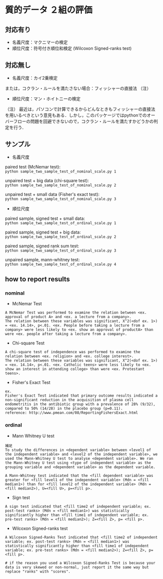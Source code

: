 # 質的データ ２組の評価

## 対応有り

- 名義尺度：マクニマーの検定
- 順位尺度：符号付き順位和検定 (Wilcoxon Signed-ranks test)


## 対応無し

- 名義尺度：カイ2乗検定 

または，コクラン・ルールを満たさない場合：フィッシャーの直接法 （注） 

- 順位尺度：マン・ホイトニーの検定


（注） 最近は，パソコンで計算できるからどんなときもフィッシャーの直接法を用いるべきという意見もある．しかし，このパッケージではpythonでのオーバーフローの問題を回避できないので，コクラン・ルールを満たすかどうかの判定を行う．  

## サンプル

- 名義尺度

paired test (McNemar test):   
```python sample_two_sample_test_of_nominal_scale.py 1```

unpaired test + big data (chi-square test):  
```python sample_two_sample_test_of_nominal_scale.py 2```

unpaired test + small data (Fisher's exact test):  
```python sample_two_sample_test_of_nominal_scale.py 3```

- 順位尺度

paired sample, signed test + small data:  
```python sample_two_sample_test_of_ordinal_scale.py 1```

paired sample, signed test + big data:  
```python sample_two_sample_test_of_ordinal_scale.py 2```

paired sample, signed rank sum test:    
```python sample_two_sample_test_of_ordinal_scale.py 3```

unpaired sample, mann-whitney test:  
```python sample_two_sample_test_of_ordinal_scale.py 4```

## how to report results

### nominal

- McNemar Test

```
A McNemar Test was performed to examine the relation between <ex. approval of product A> and <ex. a lecture from a company>.
The relation between these variables was significant, X^2(<dof ex. 1>) = <ex. 14.14>, p<.01. <ex. People before taking a lecture from a company> were less likely to <ex. show an approval of productA> than were <ex. people after taking a lecture from a company>.
```

- Chi-square Test

```
A chi-square test of independence was performed to examine the relation between <ex. religion> and <ex. college interest>. 
The relation between these variables was significant, X^2(<dof ex. 1>) = <ex. 14.14>, p<.01. <ex. Catholic teens> were less likely to <ex. show an interest in attending college> than were <ex. Protestant teens>.
```

- Fisher's Exact Test 

```
ex. 
Fisher's Exact Test indicated that primary outcome results indicated a non-significant reduction in the acquisition of plasma cell endometritis in the antibiotic group with a prevalence of 28% (9/32), compared to 50% (14/28) in the placebo group (p=0.11). 
reference: http://www.pmean.com/08/ReportingFishersExact.html

```

### ordinal

- Mann Whitney U test

```
補足
To study the differences in <dependent variable> between <level1 of the independent variable> and <level2 of the independent variable>, we used the Mann-Whitney U test to analyse <dependent variable>. We ran the Mann-Whitney U test using <type of independent variable> as the grouping variable and <dependent variable> as the dependent variable.
```

```
A Mann-Whitney test indicated that the <fill dependent variable> was greater for <fill level1 of the independent variable> (Mdn = <fill median1>) than for <fill level2 of the independent variable> (Mdn = <fill median2>), U=<fill U>, p=<fill p>.   
```

- Sign test

```
A sign test indicated that <fill time2 of independent variable; ex. post-test ranks> (Mdn = <fill median1>) was statistically significantly higher than <fill time1 of independent variable; ex. pre-test ranks> (Mdn = <fill median2>); Z=<fill Z>, p= <fill p>.
```

- Wilcoxon Signed-ranks test

```
A Wilcoxon Signed-Ranks Test indicated that <fill time2 of independent variable; ex. post-test ranks> (Mdn = <fill median1>) was statistically significantly higher than <fill time1 of independent variable; ex. pre-test ranks> (Mdn = <fill median2>); Z=<fill Z>, p= <fill p>. 

# if the reason you used a Wilcoxon Signed-Ranks Test is because your data is very skewed or non-normal, just report it the same way but replace "ranks" with "scores".
```
